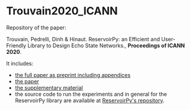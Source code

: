 # Trouvain2020_ICANN
Repository of the paper:

  Trouvain, Pedrelli, Dinh & Hinaut. ReservoirPy: an Efficient and User-Friendly Library to Design Echo State Networks., **Proceedings of ICANN 2020**.

It includes:
- [the full paper as preprint including appendices](Trouvain-et-al2020_ReservoirPy_Icann2020_preprint)
- [the paper](Trouvain2020_ICANN_ReservoirPy.pdf)
- [the supplementary material](Trouvain2020_ICANN_ReservoirPy_supmat.pdf)
- the source code to run the experiments and in general for the ReservoirPy library are available at [ReservoirPy's repository](https://github.com/neuronalX/reservoirpy).
